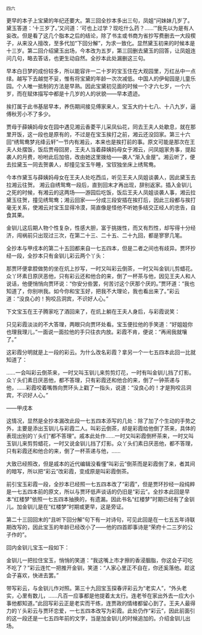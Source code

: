     四六 

   更早的本子上宝黛的年纪还要大。第三回全抄本多出三句，凤姐“问妹妹几岁了。黛玉答道：‘十三岁了。’又问道：‘可也上过学？现吃什么药？……’”我先以为是有人妄改。但是看了这几个脂本之后的结论，除了书主或书商为省抄写费删去一大段楔子，从来没人擅改，至多代加“下回分解”，为求一致化。显然黛玉初来的时候本是十三岁。第二回介绍黛玉出场，今本改为五岁，第三回删去黛玉的回答，让凤姐连问几句，略去答话，也更生动自然。全抄本此处漏删这三句。

   早本白日梦的成份较多，所以能容许一二十岁的宝玉住在大观园里，万红丛中一点绿。越写下去越觉不妥，惟有将宝黛的年龄一次次减低。中国人的伊甸园是儿童乐园。个人唯一抵制的方法是早熟。因此宝黛初见面的时候一个才六七岁，一个六岁，而在赋体描写中都是十几岁的人的状貌——早本遗迹。

   挨打属于此书基层早本，养伤期间接见傅家来人，宝玉大约十七八、十八九岁，逼傅秋芳小不了多少。

   贾母于薛姨妈母女在园中遇见湘云香菱平儿采凤仙花，同去王夫人处歇息，就在那里开饭，这一段也是原有的，不过是在宝玉挨打之前，湘云还没回家。第三十六回“绣鸳鸯梦兆绛云轩”一节内有湘云，本来也是挨打前的事。原文可能是那次在王夫人处摆饭，饭后贾母回房，王夫人当着薛姨妈母女于湘云，问凤姐家务事，提起袭人的月费，吩咐此后加倍，改由她这里拨给——袭人“渐入金屋”。湘云听了，便去拉黛玉一同去贺袭人，却撞见宝玉午睡，宝钗独坐床上绣鸳鸯。

   今本作黛玉与薛姨妈母女在王夫人处吃西瓜，听见王夫人凤姐谈袭人，因此黛玉去拉湘云往贺。 湘云自绣鸳鸯一段后，直到回末才再出现，辞别返家。插入金钏儿之死的时候，有湘云的这两场——游园后吃饭，饭后王夫人凤姐谈袭人事，湘云拉黛玉往贺，撞见绣鸳鸯；湘云回家——分成三段安插在挨打后，因此三段都与挨打毫无关系，使湘云对宝玉显得冷漠，简直像是怪他不听她多结交正经人的忠告，自食其果。

   金钏儿这后期人物个性复杂，性感大胆，富于挑拨性，而又有烈性，却写得十分经济，闯祸前只出现过三次，在第二十三、二十五、二十九回，都是寥寥几笔。

   全抄本与甲戌本的第二十五回都来自一七五四本，但是二者之间也有歧异。贾环抄经一段，全抄本只有金钏儿彩云两个丫头：

   那贾环便拿腔做势的坐在炕上抄写，一时又叫彩云倒茶，一时又叫金钏儿剪蜡花。众丫环素日原厌恶他，只有彩云还和他合的来，倒了一杯茶与他，因见王夫人和人说话，他便悄悄向贾环说：“你安分些罢，何苦讨这个厌那个厌的。”贾环道：“我也知道了，你别哄我。如今你和宝玉好，把我不大理论，我也看出来了。”彩云道：“没良心的！狗咬吕洞宾，不识好人心。”

   下文宝玉在王子腾家吃了酒回来了，在炕上躺在王夫人身后，与彩霞说笑：

   只见彩霞淡淡的不大答理，两眼只向贾环处看。宝玉便拉他的手笑道：“好姐姐你也理我理儿，”一面说一面拉他的手只往衣内放。彩霞不肯，便说：“再闹我就嚷了。”

   这彩霞分明就是上一段的彩云。为什么改名彩霞？拿另一个一七五四本此回一比就知道了：

   ……一会叫彩云倒茶来，一时又叫玉钏儿来剪剪灯花，一时有叫金钏儿挡了灯影。众丫头们素日厌恶他，都不答理，只有彩霞还和他合的来，倒了一钟茶递与他，……彩霞咬着嘴唇向贾环头上戳了一指头，说道：“没良心的！才是狗咬吕洞宾，不识好人心。”

   ——甲戌本

   这情况，显然是全抄本漏改此段一七五四本添写的几处：除了加了个生动的手势之外，主要是添出玉钏儿与彩霞二人。叫彩云倒茶，却是彩霞给他倒了茶来，具体的表现出别的丫头们“都不答理”。戚本此处作……一时又叫彩霞倒杯茶来，一时又叫玉钏儿来剪剪蜡花，一时又说金钏儿挡了灯影。众丫头们素日厌恶他，都不答理，只有彩霞还和他合的来，倒了一杯茶递与他，……

   大致已经照改，但是戚本的近代编辑没看懂“叫彩云”倒茶而是彩霞倒了来，者其间的暗写，所以把“彩云”改彩霞，变成原是叫彩霞倒茶。

   前引宝玉彩霞一段，全抄本已经照一七五四本改了“彩霞”，但是贾环抄经一段纯粹是一七五四本前的原文，所以与贾环低声谈话的仍旧是“彩云”。全抄本此回是早本“红楼梦”依照一七五四本抽换的，有遗漏。因此书名“红楼梦”时期已经有了金钏儿。加金钏儿是在“红楼梦”时期或更早，这是旁证。

   第二十三回回末的“且听下回分解”句下有一对诗句，可见此回是在一七五五年诗联期改写的，因此宝玉的年龄已经改小了——他的四首即事诗是“荣府十二三岁的公子作的”。

   回内金钏儿宝玉一段如下：

   金钏儿一把拉住宝玉，悄悄的笑道：“我这嘴上市才擦的香浸胭脂，你这会子可吃不吃了？”彩云连忙一把推开金钏，笑道：“人家心里正不自在，你还奚落他。趁这会子喜欢，快进去罢。”

   带写彩云，与金钏儿作对照。第三十九回宝玉探春评彩云为“老实人”，“外头老实，心里有数儿，……凡百一应事都是他提着太太行。连老爷在家出外去一应大小事他都知道。”此回写彩云正是老实而干练，连贾政的情绪都留心到了。王夫人最得力的丫头彩云与贾环恋爱，一七五四本改写为彩霞。此处仍作“彩云”，因此前面引的这一段还是一七五四年前的文字，当是加金钏儿的时候追加的。介绍金钏儿出场。

